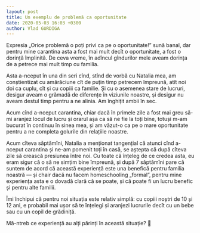 ```yaml
---
layout: post
title: Un exemplu de problemă ca oportunitate
date: 2020-05-03 16:03 +0300
author: Vlad GURDIGA
---
```


Expresia „Orice problemă o poți privi ca pe o oportunitate!” sună banal, dar pentru mine carantina asta a fost mai mult decît o oportunitate, a fost o dorință împlinită. De ceva vreme, în adîncul gîndurilor mele aveam dorința de a petrece mai mult timp cu familia.

Asta a-nceput în una din seri cînd, stînd de vorbă cu Natalia mea, am conștientizat cu amărăciune cît de puțin timp petrecem împreună, atît noi doi ca cuplu, cît și cu copiii ca familie. Și cu o asemenea stare de lucruri, desigur aveam o grămadă de diferențe în viziunile noastre, și desigur nu aveam destul timp pentru a ne alinia. Am înghițit ambii în sec.

Acum cînd a-nceput carantina, chiar dacă în primele zile a fost mai greu să-mi aranjez locul de lucru și orarul așa ca să ne fie la toți bine, totuși m-am bucurat în continuu în sinea mea, și am văzut-o ca pe o mare oportunitate pentru a ne completa golurile din relațiile noastre.

Acum cîteva săptămîni, Natalia a menționat tangențial că atunci cînd a-nceput carantina și ne-am pomenit toți în casă, se aștepta că după cîteva zile să crească presiunea între noi. Cu toate că înțeleg de ce credea asta, eu eram sigur că o să ne simțim bine împreună, și după 7 săptămîni pare că suntem de acord că această experiență este una benefică pentru familia noastră — și chair dacă nu facem homeschooling „formal”, pentru mine experiența asta e o dovadă clară că se poate, și că poate fi un lucru benefic și pentru alte familii.

Îmi închipui că pentru noi situația este relativ simplă: cu copiii noștri de 10 și 12 ani, e probabil mai ușor să te înțelegi și aranjezi lucrurile decît cu un bebe sau cu un copil de grădiniță.

Mă-ntreb ce experiență au alți părinți în această situație? 🤔
